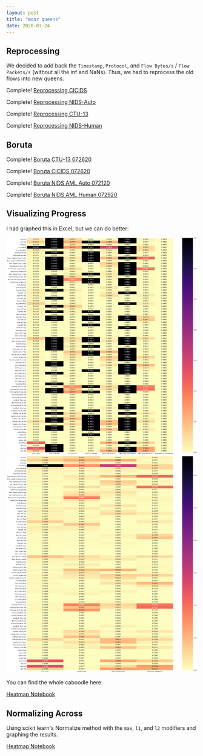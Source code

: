 ```yaml
---
layout: post
title: "moar queens"
date: 2020-07-24
---
```

## Reprocessing
We decided to add back the `Timestamp`, `Protocol`, and `Flow Bytes/s` / `Flow Packets/s` (without all the inf and NaNs). Thus, we had to reprocess the old flows into new queens.

Complete! [Reprocessing CICIDS](/assets/CICIDS-reprocess-072620.html)

Complete! [Reprocessing NIDS-Auto](/assets/NIDS-AML-Auto-reprocess-072620.html)

Complete! [Reprocessing CTU-13](/assets/CTU-13-reprocess-072620.html)

Complete! [Reprocessing NIDS-Human](/assets/NIDS-AML-Human-reprocess-072620.html)



## Boruta
Complete! [Boruta CTU-13 072620](/assets/Boruta-CTU-13-072620.html)

Complete! [Boruta CICIDS 072620](/assets/Boruta-CICIDS-072620.html)

Complete! [Boruta NIDS AML Auto 072120](/assets/Boruta-NIDS-AML-Auto-072120.html)

Complete! [Boruta NIDS AML Human 072920](/assets/Boruta-NIDS-AML-Human-072920.html)

## Visualizing Progress
I had graphed this in Excel, but we can do better:

<img src="/assets/sns-boruta.png" width="800">

<img src="/assets/sns-no-boruta.png" width="800">

You can find the whole caboodle here:

[Heatmap Notebook](/assets/Results-Heatmap.html)

## Normalizing Across
Using scikit learn's Normalize method with the `max`, `l1`, and `l2` modifiers
and graphing the results.

[Heatmap Notebook](/assets/Results-Heatmap-082420.html)

